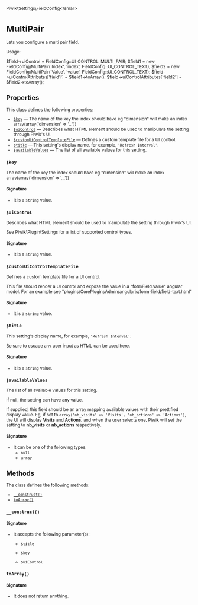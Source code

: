 <small>Piwik\Settings\FieldConfig\</small>

MultiPair
=========

Lets you configure a multi pair field.

Usage:

$field->uiControl = FieldConfig::UI_CONTROL_MULTI_PAIR;
$field1 = new FieldConfig\MultiPair('Index', 'index', FieldConfig::UI_CONTROL_TEXT);
$field2 = new FieldConfig\MultiPair('Value', 'value', FieldConfig::UI_CONTROL_TEXT);
$field->uiControlAttributes['field1'] = $field1->toArray();
$field->uiControlAttributes['field2'] = $field2->toArray();

Properties
----------

This class defines the following properties:

- [`$key`](#$key) &mdash; The name of the key the index should have eg "dimension" will make an index array(array('dimension' => '...'))
- [`$uiControl`](#$uicontrol) &mdash; Describes what HTML element should be used to manipulate the setting through Piwik's UI.
- [`$customUiControlTemplateFile`](#$customuicontroltemplatefile) &mdash; Defines a custom template file for a UI control.
- [`$title`](#$title) &mdash; This setting's display name, for example, `'Refresh Interval'`.
- [`$availableValues`](#$availablevalues) &mdash; The list of all available values for this setting.

<a name="$key" id="$key"></a>
<a name="key" id="key"></a>
### `$key`

The name of the key the index should have eg "dimension" will make an index array(array('dimension' => '...'))

#### Signature

- It is a `string` value.

<a name="$uicontrol" id="$uicontrol"></a>
<a name="uiControl" id="uiControl"></a>
### `$uiControl`

Describes what HTML element should be used to manipulate the setting through Piwik's UI.

See Piwik\Plugin\Settings for a list of supported control types.

#### Signature

- It is a `string` value.

<a name="$customuicontroltemplatefile" id="$customuicontroltemplatefile"></a>
<a name="customUiControlTemplateFile" id="customUiControlTemplateFile"></a>
### `$customUiControlTemplateFile`

Defines a custom template file for a UI control.

This file should render a UI control and expose the value in a
"formField.value" angular model. For an example see "plugins/CorePluginsAdmin/angularjs/form-field/field-text.html"

#### Signature

- It is a `string` value.

<a name="$title" id="$title"></a>
<a name="title" id="title"></a>
### `$title`

This setting's display name, for example, `'Refresh Interval'`.

Be sure to escape any user input as HTML can be used here.

#### Signature

- It is a `string` value.

<a name="$availablevalues" id="$availablevalues"></a>
<a name="availableValues" id="availableValues"></a>
### `$availableValues`

The list of all available values for this setting.

If null, the setting can have any value.

If supplied, this field should be an array mapping available values with their prettified
display value. Eg, if set to `array('nb_visits' => 'Visits', 'nb_actions' => 'Actions')`,
the UI will display **Visits** and **Actions**, and when the user selects one, Piwik will
set the setting to **nb_visits** or **nb_actions** respectively.

#### Signature

- It can be one of the following types:
    - `null`
    - `array`

Methods
-------

The class defines the following methods:

- [`__construct()`](#__construct)
- [`toArray()`](#toarray)

<a name="__construct" id="__construct"></a>
<a name="__construct" id="__construct"></a>
### `__construct()`

#### Signature

-  It accepts the following parameter(s):
    - `$title`
      
    - `$key`
      
    - `$uiControl`
      

<a name="toarray" id="toarray"></a>
<a name="toArray" id="toArray"></a>
### `toArray()`

#### Signature

- It does not return anything.


